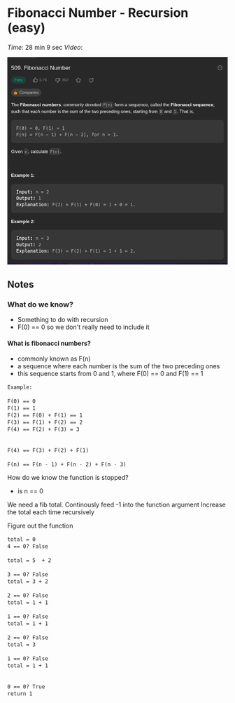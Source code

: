 # Fibonacci Number - Recursion (easy)

*Time*: 28 min 9 sec
*Video*:

![question image](img/image0.png)

## Notes


### What do we know?

- Something to do with recursion
- F(0) == 0 so we don't really need to include it

#### What is fibonacci numbers?
- commonly known as F(n)
- a sequence where each number is the sum of the two preceding ones
- this sequence starts from 0 and 1, where F(0) == 0 and F(1) == 1


```
Example:

F(0) == 0
F(1) == 1
F(2) == F(0) + F(1) == 1
F(3) == F(1) + F(2) == 2
F(4) == F(2) + F(3) = 3


F(4) == F(3) + F(2) + F(1)

F(n) == F(n - 1) + F(n - 2) + F(n - 3)
```

How do we know the function is stopped?
- is n == 0




We need a fib total.
Continously feed -1 into the function argument
Increase the total each time recursively 

Figure out the function

```python3
total = 0
4 == 0? False

total = 5  + 2

3 == 0? False
total = 3 + 2

2 == 0? False 
total = 1 + 1

1 == 0? False
total = 1 + 1

2 == 0? False
total = 3

1 == 0? False 
total = 1 + 1


0 == 0? True
return 1
```










